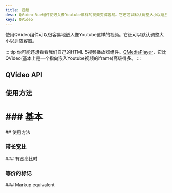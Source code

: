 ```yaml
---
title: 视频
desc: QVideo Vue组件使嵌入像Youtube那样的视频变得容易。它还可以默认调整大小以适应容器。
keys: QVideo
---
```


使用QVideo组件可以很容易地嵌入像Youtube这样的视频。它还可以默认调整大小以适应容器。

::: tip
你可能还想看看我们自己的HTML 5视频播放器组件。[QMediaPlayer](https://github.com/quasarframework/app-extension-qmediaplayer)，它比QVideo(基本上是一个指向嵌入Youtube视频的iframe)高级得多。
:::

## QVideo API

<doc-api file="QVideo" />

## 使用方法

# ### 基本
<doc-example title="基本" file="QVideo/Basic" /> ## 使用方法

### 带长宽比

<doc-example title="有宽高比" file="QVideo/Ratio" /> ### 有宽高比时

### 等价的标记
<doc-example title="HTML标记" file="QVideo/HtmlMarkup" /> ### Markup equivalent
